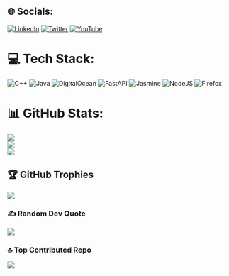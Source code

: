 ## 🌐 Socials:
[![LinkedIn](https://img.shields.io/badge/LinkedIn-%230077B5.svg?logo=linkedin&logoColor=white)](https://linkedin.com/in/tanay-raj-srivastava-26859b205) [![Twitter](https://img.shields.io/badge/Twitter-%231DA1F2.svg?logo=Twitter&logoColor=white)](https://twitter.com/tanytwts) [![YouTube](https://img.shields.io/badge/YouTube-%23FF0000.svg?logo=YouTube&logoColor=white)](https://youtube.com/@seanaeaston) 

# 💻 Tech Stack:
![C++](https://img.shields.io/badge/c++-%2300599C.svg?style=for-the-badge&logo=c%2B%2B&logoColor=white) ![Java](https://img.shields.io/badge/java-%23ED8B00.svg?style=for-the-badge&logo=java&logoColor=white) ![DigitalOcean](https://img.shields.io/badge/DigitalOcean-%230167ff.svg?style=for-the-badge&logo=digitalOcean&logoColor=white) ![FastAPI](https://img.shields.io/badge/FastAPI-005571?style=for-the-badge&logo=fastapi) ![Jasmine](https://img.shields.io/badge/jasmine-%238A4182.svg?style=for-the-badge&logo=jasmine&logoColor=white) ![NodeJS](https://img.shields.io/badge/node.js-6DA55F?style=for-the-badge&logo=node.js&logoColor=white) ![Firefox](https://img.shields.io/badge/Firefox-FF7139?style=for-the-badge&logo=Firefox-Browser&logoColor=white)
# 📊 GitHub Stats:
![](https://github-readme-stats.vercel.app/api?username=tanay0508&theme=dark&hide_border=false&include_all_commits=false&count_private=false)<br/>
![](https://github-readme-streak-stats.herokuapp.com/?user=tanay0508&theme=dark&hide_border=false)<br/>
![](https://github-readme-stats.vercel.app/api/top-langs/?username=tanay0508&theme=dark&hide_border=false&include_all_commits=false&count_private=false&layout=compact)

## 🏆 GitHub Trophies
![](https://github-profile-trophy.vercel.app/?username=tanay0508&theme=radical&no-frame=false&no-bg=true&margin-w=4)

### ✍️ Random Dev Quote
![](https://quotes-github-readme.vercel.app/api?type=horizontal&theme=radical)

### 🔝 Top Contributed Repo
![](https://github-contributor-stats.vercel.app/api?username=tanay0508&limit=5&theme=dark&combine_all_yearly_contributions=true)

<!-- Proudly created with GPRM ( https://gprm.itsvg.in ) -->
